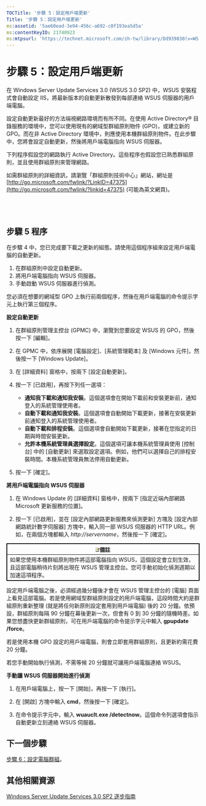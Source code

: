 ```yaml
---
TOCTitle: '步驟 5：設定用戶端更新'
Title: '步驟 5：設定用戶端更新'
ms:assetid: '5ae60ead-3e94-456c-a692-c0f193ea5d5a'
ms:contentKeyID: 21740923
ms:mtpsurl: 'https://technet.microsoft.com/zh-tw/library/Dd939830(v=WS.10)'
---
```


步驟 5：設定用戶端更新
======================

在 Windows Server Update Services 3.0 (WSUS 3.0 SP2) 中，WSUS 安裝程式會自動設定 IIS，將最新版本的自動更新散發到每部連絡 WSUS 伺服器的用戶端電腦。

設定自動更新最好的方法端視網路環境而有所不同。在使用 Active Directory® 目錄服務的環境中，您可以使用現有的網域型群組原則物件 (GPO)，或建立新的 GPO。而在非 Active Directory 環境中，則應使用本機群組原則物件。在此步驟中，您將會設定自動更新，然後將用戶端電腦指向 WSUS 伺服器。

下列程序假設您的網路執行 Active Directory。這些程序也假設您已熟悉群組原則，並且使用群組原則來管理網路。

如需群組原則的詳細資訊，請瀏覽「群組原則技術中心」網站，網址是 [http://go.microsoft.com/fwlink/?LinkID=47375](http://go.microsoft.com/fwlink/?linkid=47375) (可能為英文網頁)。

 
-

步驟 5 程序
-----------

在步驟 4 中，您已完成要下載之更新的組態。請使用這個程序組來設定用戶端電腦的自動更新。

1.  在群組原則中設定自動更新。
2.  將用戶端電腦指向 WSUS 伺服器。
3.  手動啟動 WSUS 伺服器進行偵測。

您必須在想要的網域型 GPO 上執行前兩個程序，然後在用戶端電腦的命令提示字元上執行第三個程序。

**設定自動更新**
1.  在群組原則管理主控台 (GPMC) 中，瀏覽到您要設定 WSUS 的 GPO，然後按一下 \[編輯\]。

2.  在 GPMC 中，依序展開 \[電腦設定\]、\[系統管理範本\] 及 \[Windows 元件\]，然後按一下 \[Windows Update\]。

3.  在 \[詳細資料\] 窗格中，按兩下 \[設定自動更新\]。

4.  按一下 \[已啟用\]，再按下列任一選項：

    -   **通知我下載和通知我安裝**。這個選項會在開始下載前和安裝更新前，通知登入的系統管理使用者。
    -   **自動下載和通知我安裝**。這個選項會自動開始下載更新，接著在安裝更新前通知登入的系統管理使用者。
    -   **自動下載和排程安裝**。這個選項會自動開始下載更新，接著在您指定的日期與時間安裝更新。
    -   **允許本機系統管理員選擇設定**。這個選項可讓本機系統管理員使用 \[控制台\] 中的 \[自動更新\] 來選取設定選項。例如，他們可以選擇自己的排程安裝時間。本機系統管理員無法停用自動更新。

5.  按一下 \[確定\]。

**將用戶端電腦指向 WSUS 伺服器**
1.  在 Windows Update 的 \[詳細資料\] 窗格中，按兩下 \[指定近端內部網路 Microsoft 更新服務的位置\]。

2.  按一下 \[已啟用\]，並在 \[設定內部網路更新服務來偵測更新\] 方塊及 \[設定內部網路統計數字伺服器\] 方塊中，輸入同一部 WSUS 伺服器的 HTTP URL。例如，在兩個方塊都輸入 *http://servername*，然後按一下 \[確定\]。

 
<table style="border:1px solid black;">
<colgroup>
<col width="100%" />
</colgroup>
<thead>
<tr class="header">
<th style="border:1px solid black;" ><img src="images/Dd939830.note(WS.10).gif" />備註</th>
</tr>
</thead>
<tbody>
<tr class="odd">
<td style="border:1px solid black;">如果您使用本機群組原則物件將這部電腦指向 WSUS，這個設定會立刻生效，且這部電腦稍待片刻將出現在 WSUS 管理主控台。您可手動初始化偵測週期以加速這項程序。
</td>
</tr>
</tbody>
</table>
 

設定用戶端電腦之後，必須經過幾分鐘後才會在 WSUS 管理主控台的 \[電腦\] 頁面上看見這部電腦。若是使用網域型群組原則設定的用戶端電腦，這段時間大約是群組原則重新整理 (就是將任何新原則設定套用到用戶端電腦) 後的 20 分鐘。依預設，群組原則每隔 90 分鐘在幕後更新一次，但會有 0 到 30 分鐘的隨機時差。如果您想盡快更新群組原則，可在用戶端電腦的命令提示字元中輸入 **gpupdate /force**。

若是使用本機 GPO 設定的用戶端電腦，則會立即套用群組原則，且更新約需花費 20 分鐘。

若您手動開始執行偵測，不需等候 20 分鐘就可讓用戶端電腦連絡 WSUS。

**手動讓 WSUS 伺服器開始進行偵測**
1.  在用戶端電腦上，按一下 \[開始\]，再按一下 \[執行\]。

2.  在 \[開啟\] 方塊中輸入 **cmd**，然後按一下 \[確定\]。

3.  在命令提示字元中，輸入 **wuauclt.exe /detectnow**。這個命令列選項會指示自動更新立刻連絡 WSUS 伺服器。

下一個步驟
----------

[步驟 6：設定電腦群組](https://technet.microsoft.com/70518732-2179-4e41-9609-7f9999867f41)。

其他相關資源
------------

[Windows Server Update Services 3.0 SP2 逐步指南](https://technet.microsoft.com/4b504edc-93b3-45b0-a7e8-d0107f1a4442)
